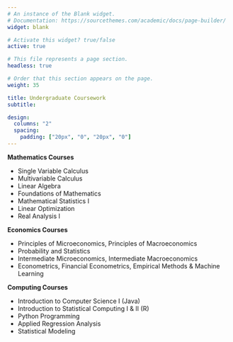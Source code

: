 ```yaml
---
# An instance of the Blank widget.
# Documentation: https://sourcethemes.com/academic/docs/page-builder/
widget: blank

# Activate this widget? true/false
active: true

# This file represents a page section.
headless: true

# Order that this section appears on the page.
weight: 35

title: Undergraduate Coursework
subtitle:

design:
  columns: "2"
  spacing:
    padding: ["20px", "0", "20px", "0"]
---
```


**Mathematics Courses**
* Single Variable Calculus
* Multivariable Calculus
* Linear Algebra
* Foundations of Mathematics
* Mathematical Statistics I
* Linear Optimization
* Real Analysis I

**Economics Courses**
* Principles of Microeconomics, Principles of Macroeconomics
* Probability and Statistics
* Intermediate Microeconomics, Intermediate Macroeconomics
* Econometrics, Financial Econometrics, Empirical Methods & Machine Learning

**Computing Courses**
* Introduction to Computer Science I (Java)
* Introduction to Statistical Computing I & II (R)
* Python Programming
* Applied Regression Analysis
* Statistical Modeling



